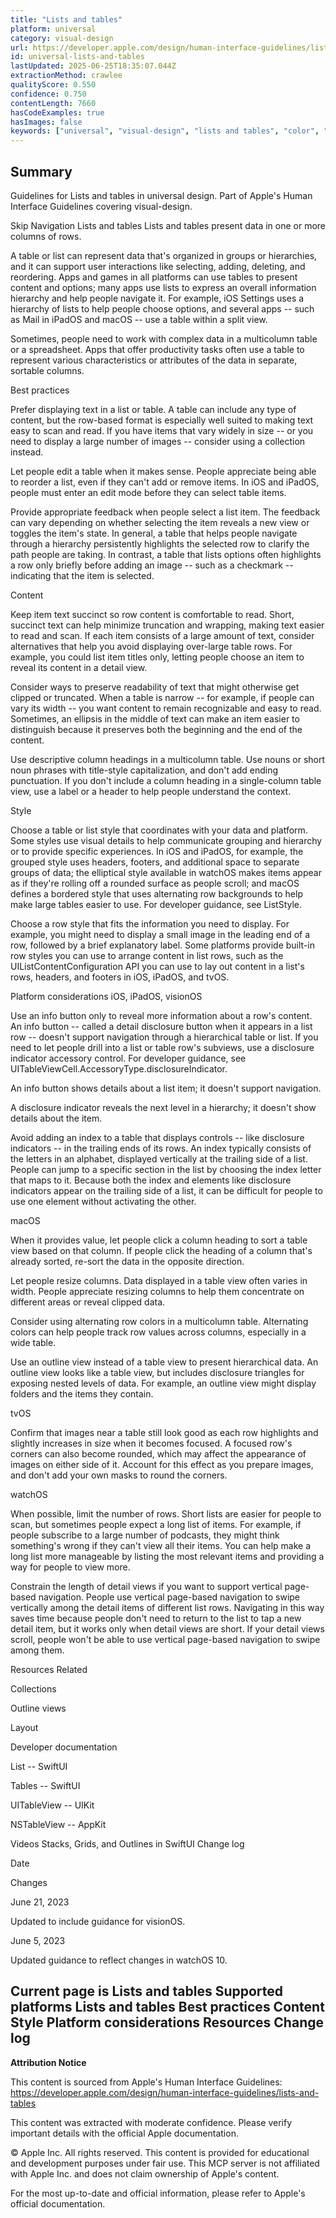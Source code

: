 ```yaml
---
title: "Lists and tables"
platform: universal
category: visual-design
url: https://developer.apple.com/design/human-interface-guidelines/lists-and-tables
id: universal-lists-and-tables
lastUpdated: 2025-06-25T18:35:07.044Z
extractionMethod: crawlee
qualityScore: 0.550
confidence: 0.750
contentLength: 7660
hasCodeExamples: true
hasImages: false
keywords: ["universal", "visual-design", "lists and tables", "color", "controls", "feedback", "images", "layout", "navigation", "visual"]
---
```

## Summary

Guidelines for Lists and tables in universal design. Part of Apple's Human Interface Guidelines covering visual-design.

Skip Navigation
Lists and tables
Lists and tables present data in one or more columns of rows.

A table or list can represent data that's organized in groups or hierarchies, and it can support user interactions like selecting, adding, deleting, and reordering. Apps and games in all platforms can use tables to present content and options; many apps use lists to express an overall information hierarchy and help people navigate it. For example, iOS Settings uses a hierarchy of lists to help people choose options, and several apps -- such as Mail in iPadOS and macOS -- use a table within a split view.

Sometimes, people need to work with complex data in a multicolumn table or a spreadsheet. Apps that offer productivity tasks often use a table to represent various characteristics or attributes of the data in separate, sortable columns.

Best practices

Prefer displaying text in a list or table. A table can include any type of content, but the row-based format is especially well suited to making text easy to scan and read. If you have items that vary widely in size -- or you need to display a large number of images -- consider using a collection instead.

Let people edit a table when it makes sense. People appreciate being able to reorder a list, even if they can't add or remove items. In iOS and iPadOS, people must enter an edit mode before they can select table items.

Provide appropriate feedback when people select a list item. The feedback can vary depending on whether selecting the item reveals a new view or toggles the item's state. In general, a table that helps people navigate through a hierarchy persistently highlights the selected row to clarify the path people are taking. In contrast, a table that lists options often highlights a row only briefly before adding an image -- such as a checkmark -- indicating that the item is selected.

Content

Keep item text succinct so row content is comfortable to read. Short, succinct text can help minimize truncation and wrapping, making text easier to read and scan. If each item consists of a large amount of text, consider alternatives that help you avoid displaying over-large table rows. For example, you could list item titles only, letting people choose an item to reveal its content in a detail view.

Consider ways to preserve readability of text that might otherwise get clipped or truncated. When a table is narrow -- for example, if people can vary its width -- you want content to remain recognizable and easy to read. Sometimes, an ellipsis in the middle of text can make an item easier to distinguish because it preserves both the beginning and the end of the content.

Use descriptive column headings in a multicolumn table. Use nouns or short noun phrases with title-style capitalization, and don't add ending punctuation. If you don't include a column heading in a single-column table view, use a label or a header to help people understand the context.

Style

Choose a table or list style that coordinates with your data and platform. Some styles use visual details to help communicate grouping and hierarchy or to provide specific experiences. In iOS and iPadOS, for example, the grouped style uses headers, footers, and additional space to separate groups of data; the elliptical style available in watchOS makes items appear as if they're rolling off a rounded surface as people scroll; and macOS defines a bordered style that uses alternating row backgrounds to help make large tables easier to use. For developer guidance, see ListStyle.

Choose a row style that fits the information you need to display. For example, you might need to display a small image in the leading end of a row, followed by a brief explanatory label. Some platforms provide built-in row styles you can use to arrange content in list rows, such as the UIListContentConfiguration API you can use to lay out content in a list's rows, headers, and footers in iOS, iPadOS, and tvOS.

Platform considerations
iOS, iPadOS, visionOS

Use an info button only to reveal more information about a row's content. An info button -- called a detail disclosure button when it appears in a list row -- doesn't support navigation through a hierarchical table or list. If you need to let people drill into a list or table row's subviews, use a disclosure indicator accessory control. For developer guidance, see UITableViewCell.AccessoryType.disclosureIndicator.

An info button shows details about a list item; it doesn't support navigation.

A disclosure indicator reveals the next level in a hierarchy; it doesn't show details about the item.

Avoid adding an index to a table that displays controls -- like disclosure indicators -- in the trailing ends of its rows. An index typically consists of the letters in an alphabet, displayed vertically at the trailing side of a list. People can jump to a specific section in the list by choosing the index letter that maps to it. Because both the index and elements like disclosure indicators appear on the trailing side of a list, it can be difficult for people to use one element without activating the other.

macOS

When it provides value, let people click a column heading to sort a table view based on that column. If people click the heading of a column that's already sorted, re-sort the data in the opposite direction.

Let people resize columns. Data displayed in a table view often varies in width. People appreciate resizing columns to help them concentrate on different areas or reveal clipped data.

Consider using alternating row colors in a multicolumn table. Alternating colors can help people track row values across columns, especially in a wide table.

Use an outline view instead of a table view to present hierarchical data. An outline view looks like a table view, but includes disclosure triangles for exposing nested levels of data. For example, an outline view might display folders and the items they contain.

tvOS

Confirm that images near a table still look good as each row highlights and slightly increases in size when it becomes focused. A focused row's corners can also become rounded, which may affect the appearance of images on either side of it. Account for this effect as you prepare images, and don't add your own masks to round the corners.

watchOS

When possible, limit the number of rows. Short lists are easier for people to scan, but sometimes people expect a long list of items. For example, if people subscribe to a large number of podcasts, they might think something's wrong if they can't view all their items. You can help make a long list more manageable by listing the most relevant items and providing a way for people to view more.

Constrain the length of detail views if you want to support vertical page-based navigation. People use vertical page-based navigation to swipe vertically among the detail items of different list rows. Navigating in this way saves time because people don't need to return to the list to tap a new detail item, but it works only when detail views are short. If your detail views scroll, people won't be able to use vertical page-based navigation to swipe among them.

Resources
Related

Collections

Outline views

Layout

Developer documentation

List -- SwiftUI

Tables -- SwiftUI

UITableView -- UIKit

NSTableView -- AppKit

Videos
Stacks, Grids, and Outlines in SwiftUI
Change log

Date

Changes

June 21, 2023

Updated to include guidance for visionOS.

June 5, 2023

Updated guidance to reflect changes in watchOS 10.

Current page is Lists and tables
Supported platforms
Lists and tables
Best practices
Content
Style
Platform considerations
Resources
Change log
---

**Attribution Notice**

This content is sourced from Apple's Human Interface Guidelines: https://developer.apple.com/design/human-interface-guidelines/lists-and-tables

This content was extracted with moderate confidence. Please verify important details with the official Apple documentation.

© Apple Inc. All rights reserved. This content is provided for educational and development purposes under fair use. This MCP server is not affiliated with Apple Inc. and does not claim ownership of Apple's content.

For the most up-to-date and official information, please refer to Apple's official documentation.
